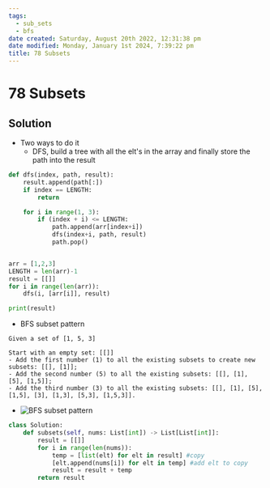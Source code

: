 ```yaml
---
tags:
  - sub_sets
  - bfs
date created: Saturday, August 20th 2022, 12:31:38 pm
date modified: Monday, January 1st 2024, 7:39:22 pm
title: 78 Subsets
---
```


# 78 Subsets

## Solution

- Two ways to do it
	- DFS, build a tree with all the elt's in the array and finally store the path into the result

```python
def dfs(index, path, result):
	result.append(path[:])
	if index == LENGTH:
		return

	for i in range(1, 3):
		if (index + i) <= LENGTH:
			path.append(arr[index+i])
			dfs(index+i, path, result)
			path.pop()


arr = [1,2,3]
LENGTH = len(arr)-1
result = [[]]
for i in range(len(arr)):
	dfs(i, [arr[i]], result)

print(result)
```

- BFS subset pattern

```
Given a set of [1, 5, 3]

Start with an empty set: [[]]
- Add the first number (1) to all the existing subsets to create new subsets: [[], [1]];
- Add the second number (5) to all the existing subsets: [[], [1], [5], [1,5]];
- Add the third number (3) to all the existing subsets: [[], [1], [5], [1,5], [3], [1,3], [5,3], [1,5,3]].
```

- ![BFS subset pattern](https://hackernoon.com/_next/image?url=https%3A%2F%2Fcdn.hackernoon.com%2Fimages%2FG9YRlqC9joZNTWsi1ul7tRkO6tv1-hemg3w8d.jpg&w=828&q=75)

```python
class Solution:
    def subsets(self, nums: List[int]) -> List[List[int]]:
        result = [[]]
        for i in range(len(nums)):
            temp = [list(elt) for elt in result] #copy
            [elt.append(nums[i]) for elt in temp] #add elt to copy
            result = result + temp
        return result
```
